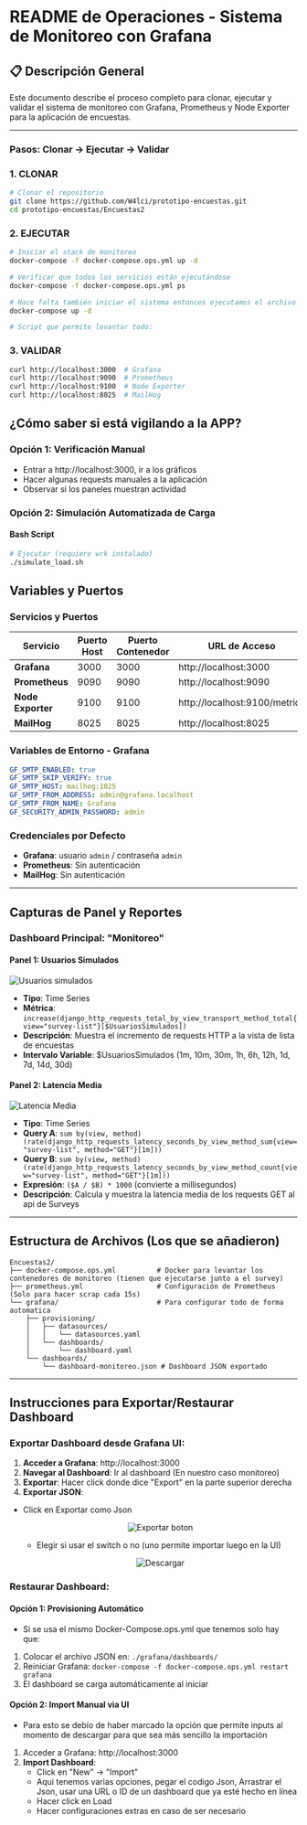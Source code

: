 # README de Operaciones - Sistema de Monitoreo con Grafana

## 📋 Descripción General
Este documento describe el proceso completo para clonar, ejecutar y validar el sistema de monitoreo con Grafana, Prometheus y Node Exporter para la aplicación de encuestas.

---

### Pasos: Clonar → Ejecutar → Validar

### 1. **CLONAR**
```bash
# Clonar el repositorio
git clone https://github.com/W4lci/prototipo-encuestas.git
cd prototipo-encuestas/Encuestas2

```

### 2. **EJECUTAR**
```bash
# Iniciar el stack de monitoreo
docker-compose -f docker-compose.ops.yml up -d

# Verificar que todos los servicios están ejecutándose
docker-compose -f docker-compose.ops.yml ps

# Hace falta también iniciar el sistema entonces ejecutamos el archivo docker-compose sin .ops
docker-compose up -d 

# Script que permite levantar todo: 

```

### 3. **VALIDAR**
```bash
curl http://localhost:3000  # Grafana
curl http://localhost:9090  # Prometheus
curl http://localhost:9100  # Node Exporter
curl http://localhost:8025  # MailHog
```
## ¿Cómo saber si está vigilando a la APP? 

### **Opción 1: Verificación Manual**
- Entrar a http://localhost:3000, ir a los gráficos
- Hacer algunas requests manuales a la aplicación
- Observar si los paneles muestran actividad

### **Opción 2: Simulación Automatizada de Carga** 

#### **Bash Script**
```bash
# Ejecutar (requiere wrk instalado)
./simulate_load.sh
```

## Variables y Puertos

### **Servicios y Puertos**
| Servicio | Puerto Host | Puerto Contenedor | URL de Acceso |
|----------|-------------|-------------------|---------------|
| **Grafana** | 3000 | 3000 | http://localhost:3000 |
| **Prometheus** | 9090 | 9090 | http://localhost:9090 |
| **Node Exporter** | 9100 | 9100 | http://localhost:9100/metrics |
| **MailHog** | 8025 | 8025 | http://localhost:8025 |


### **Variables de Entorno - Grafana**
```yaml
GF_SMTP_ENABLED: true
GF_SMTP_SKIP_VERIFY: true  
GF_SMTP_HOST: mailhog:1025
GF_SMTP_FROM_ADDRESS: admin@grafana.localhost
GF_SMTP_FROM_NAME: Grafana
GF_SECURITY_ADMIN_PASSWORD: admin
```

### **Credenciales por Defecto**
- **Grafana**: usuario `admin` / contraseña `admin`
- **Prometheus**: Sin autenticación
- **MailHog**: Sin autenticación


---

## Capturas de Panel y Reportes

### **Dashboard Principal: "Monitoreo"**

#### Panel 1: Usuarios Simulados
![Usuarios simulados](./img/usuariosActivosSimulados.png)
- **Tipo**: Time Series
- **Métrica**: `increase(django_http_requests_total_by_view_transport_method_total{view="survey-list"}[$UsuariosSimulados])`
- **Descripción**: Muestra el incremento de requests HTTP a la vista de lista de encuestas
- **Intervalo Variable**: $UsuariosSimulados (1m, 10m, 30m, 1h, 6h, 12h, 1d, 7d, 14d, 30d)

#### Panel 2: Latencia Media
![Latencia Media](./img/latenciaMedia.png)
- **Tipo**: Time Series
- **Query A**: `sum by(view, method) (rate(django_http_requests_latency_seconds_by_view_method_sum{view="survey-list", method="GET"}[1m]))`
- **Query B**: `sum by(view, method) (rate(django_http_requests_latency_seconds_by_view_method_count{view="survey-list", method="GET"}[1m]))`
- **Expresión**: `($A / $B) * 1000` (convierte a millisegundos)
- **Descripción**: Calcula y muestra la latencia media de los requests GET al api de Surveys

---

## Estructura de Archivos (Los que se añadieron)

```
Encuestas2/
├── docker-compose.ops.yml          # Docker para levantar los contenedores de monitoreo (tienen que ejecutarse junto a el survey)
├── prometheus.yml                  # Configuración de Prometheus (Solo para hacer scrap cada 15s)
└── grafana/                        # Para configurar todo de forma automatica
    ├── provisioning/
    │   ├── datasources/
    │   │   └── datasources.yaml    
    │   └── dashboards/
    │       └── dashboard.yaml      
    └── dashboards/
        └── dashboard-monitoreo.json # Dashboard JSON exportado
```

---

## Instrucciones para Exportar/Restaurar Dashboard

### **Exportar Dashboard desde Grafana UI:**

1. **Acceder a Grafana**: http://localhost:3000
2. **Navegar al Dashboard**: Ir al dashboard (En nuestro caso monitoreo)
3. **Exportar**: Hacer click donde dice "Export" en la parte superior derecha
4. **Exportar JSON**: 
- Click en Exportar como Json
  
   <div align="center">
   
   ![Exportar boton](./img/export.png)
   
   </div>

   - Elegir si usar el switch o no (uno permite importar luego en la UI)

   <div align="center">
   
   ![Descargar](./img/export1.png)
   
   </div>

### **Restaurar Dashboard:**

#### **Opción 1: Provisioning Automático**

- Si se usa el mismo Docker-Compose.ops.yml que tenemos solo hay que:
1. Colocar el archivo JSON en: `./grafana/dashboards/`
2. Reiniciar Grafana: `docker-compose -f docker-compose.ops.yml restart grafana`
3. El dashboard se carga automáticamente al iniciar

#### **Opción 2: Import Manual via UI**
- Para esto se debío de haber marcado la opción que permite inputs al momento de descargar para que sea más sencillo la importación

1. Acceder a Grafana: http://localhost:3000
2. **Import Dashboard**: 
   - Click en "New" → "Import"
   - Aqui tenemos varias opciones, pegar el codigo Json, Arrastrar el Json, usar una URL o ID de un dashboard que ya esté hecho en línea
   - Hacer click en Load
   - Hacer configuraciones extras en caso de ser necesario


